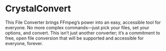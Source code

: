 # CrystalConvert
This File Converter brings FFmpeg’s power into an easy, accessible tool for everyone. No more complex commands—just pick your files, set your options, and convert. This isn’t just another converter; it’s a commitment to free, open file conversion that will be supported and accessible for everyone, forever.
